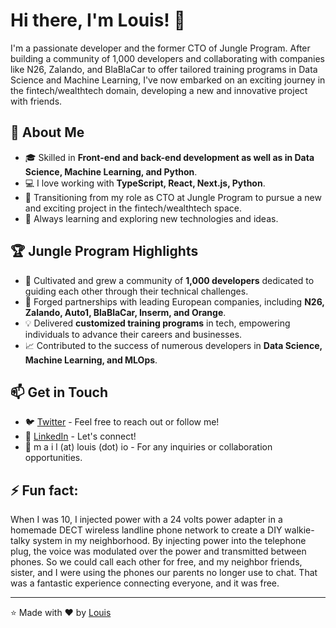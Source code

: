 # Hi there, I'm Louis! 👋

I'm a passionate developer and the former CTO of Jungle Program. After building a community of 1,000 developers and collaborating with companies like N26, Zalando, and BlaBlaCar to offer tailored training programs in Data Science and Machine Learning, I've now embarked on an exciting journey in the fintech/wealthtech domain, developing a new and innovative project with friends.

## 🚀 About Me

- 🎓 Skilled in **Front-end and back-end development as well as in Data Science, Machine Learning, and Python**.
- 💻 I love working with **TypeScript, React, Next.js, Python**.
- 🔭 Transitioning from my role as CTO at Jungle Program to pursue a new and exciting project in the fintech/wealthtech space.
- 🌱 Always learning and exploring new technologies and ideas.

## 🏆 Jungle Program Highlights

- 🌟 Cultivated and grew a community of **1,000 developers** dedicated to guiding each other through their technical challenges.
- 🤝 Forged partnerships with leading European companies, including **N26, Zalando, Auto1, BlaBlaCar, Inserm, and Orange**.
- 💡 Delivered **customized training programs** in tech, empowering individuals to advance their careers and businesses.
- 📈 Contributed to the success of numerous developers in **Data Science, Machine Learning, and MLOps**.

## 📫 Get in Touch

- 🐦 [Twitter](https://twitter.com/louisrouffineau) - Feel free to reach out or follow me!
- 💼 [LinkedIn](https://linkedin.com/in/lrouffineau) - Let's connect!
- 📧 m a i l (at) louis (dot) io - For any inquiries or collaboration opportunities.

## ⚡ Fun fact:

When I was 10, I injected power with a 24 volts power adapter in a homemade DECT wireless landline phone network to create a DIY walkie-talky system in my neighborhood. By injecting power into the telephone plug, the voice was modulated over the power and transmitted between phones. So we could call each other for free, and my neighbor friends, sister, and I were using the phones our parents no longer use to chat. That was a fantastic experience connecting everyone, and it was free.

---

⭐️ Made with ❤️ by [Louis](https://github.com/lourou)
